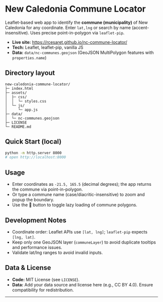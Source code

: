 # New Caledonia Commune Locator

Leaflet-based web app to identify the **commune (municipality)** of New Caledonia for any coordinate.
Enter `lat,lng` or search by name (accent-insensitive). Uses precise point-in-polygon via `leaflet-pip`.

- **Live site:** https://rcesaret.github.io/nc-commune-locator/
- **Tech:** Leaflet, leaflet-pip, vanilla JS
- **Data:** `data/nc-communes.geojson` (GeoJSON MultiPolygon features with `properties.name`)

## Directory layout

```
new-caledonia-commune-locator/
├─ index.html
├─ assets/
│  ├─ css/
│  │  └─ styles.css
│  └─ js/
│     └─ app.js
├─ data/
│  └─ nc-communes.geojson
├─ LICENSE
└─ README.md
```

## Quick Start (local)
```bash
python -m http.server 8000
# open http://localhost:8000
```

## Usage

* Enter coordinates as `-21.5, 165.5` (decimal degrees); the app returns the commune via point-in-polygon.
* Or type a commune name (case/diacritic-insensitive) to zoom and popup the boundary.
* Use the 🐌 button to toggle lazy loading of commune polygons.

## Development Notes

* Coordinate order: Leaflet APIs use `[lat, lng]`; `leaflet-pip` expects `[lng, lat]`.
* Keep only one GeoJSON layer (`communeLayer`) to avoid duplicate tooltips and performance issues.
* Validate lat/lng ranges to avoid invalid inputs.

## Data & License

* **Code:** MIT License (see `LICENSE`).
* **Data:** Add your data source and license here (e.g., CC BY 4.0). Ensure compatibility for redistribution.

---
